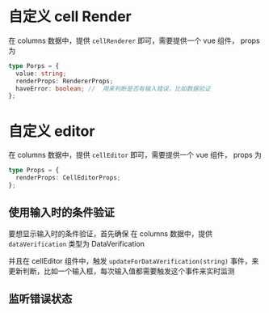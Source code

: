 # 自定义 cell Render

在 columns 数据中，提供 `cellRenderer` 即可，需要提供一个 vue 组件，
props 为

```typescript
type Porps = {
  value: string;
  renderProps: RendererProps;
  haveError: boolean; //  用来判断是否有输入错误，比如数据验证
};
```

# 自定义 editor

在 columns 数据中，提供 `cellEditor` 即可，需要提供一个 vue 组件，
props 为

```typescript
type Props = {
  renderProps: CellEditorProps;
};
```

## 使用输入时的条件验证

要想显示输入时的条件验证，首先确保 在 columns 数据中，提供 `dataVerification` 类型为 DataVerification

并且在 cellEditor 组件中，触发 `updateForDataVerification(string)` 事件，来更新判断，比如一个输入框，每次输入值都需要触发这个事件来实时监测

## 监听错误状态
